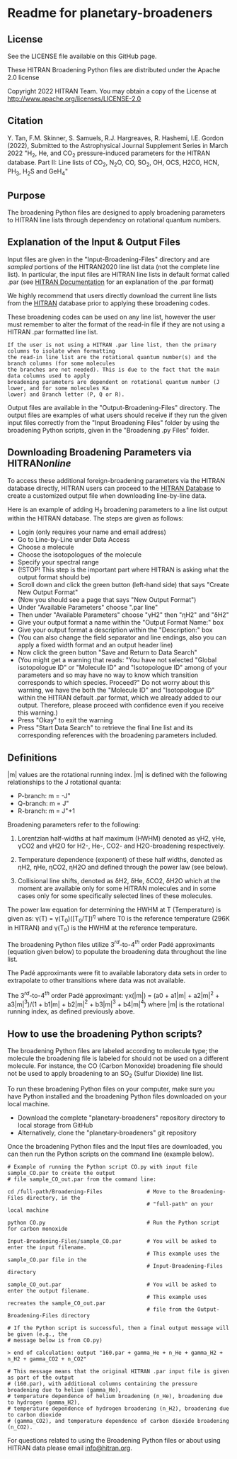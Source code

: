 # Readme for planetary-broadeners

## License

See the LICENSE file available on this GitHub page.

These HITRAN Broadening Python files are distributed under the Apache 2.0 license

Copyright 2022 HITRAN Team. You may obtain a copy of the License at http://www.apache.org/licenses/LICENSE-2.0


## Citation

Y. Tan, F.M. Skinner, S. Samuels, R.J. Hargreaves, R. Hashemi, I.E. Gordon (2022), Submitted to the Astrophysical Journal Supplement Series in March 2022
"H<sub>2</sub>, He, and CO<sub>2</sub> pressure-induced parameters for the HITRAN database. Part II: Line lists of CO<sub>2</sub>, N<sub>2</sub>O, CO, SO<sub>2</sub>, OH, OCS, H2CO, HCN, PH<sub>3</sub>, H<sub>2</sub>S and GeH<sub>4</sub>"


## Purpose

The broadening Python files are designed to apply broadening parameters to HITRAN line lists through dependency on rotational quantum numbers.


## Explanation of the Input & Output Files

Input files are given in the "Input-Broadening-Files" directory and are *sampled* portions of the HITRAN2020 line list data (not the complete line list).
In particular, the input files are HITRAN line lists in default format called .par (see [HITRAN Documentation](https://hitran.org/docs/definitions-and-units/) for an explanation of the .par format)

We highly recommend that users directly download the current line lists from the [HITRAN](https://hitran.org/) database prior to applying these broadening codes.

These broadening codes can be used on any line list, however the user must remember to alter the format of the read-in file if they are not using a HITRAN .par formatted line list.

	If the user is not using a HITRAN .par line list, then the primary columns to isolate when formatting 
	the read-in line list are the rotational quantum number(s) and the branch columns (for some molecules 
	the branches are not needed). This is due to the fact that the main data columns used to apply 
	broadening parameters are dependent on rotational quantum number (J lower, and for some molecules Ka 
    lower) and Branch letter (P, Q or R).

Output files are available in the "Output-Broadening-Files" directory. The output files are examples of what users should receive if they run the given input files correctly from the "Input Broadening Files" folder by using the broadening Python scripts, given in the "Broadening .py Files" folder.


## Downloading Broadening Parameters via HITRAN*online*

To access these additional foreign-broadening parameters via the HITRAN database directly, HITRAN users can proceed to the [HITRAN Database](https://hitran.org/) to create a customized output file when downloading line-by-line data.

Here is an example of adding H$_2$ broadening parameters to a line list output within the HITRAN database.
The steps are given as follows:

- Login (only requires your name and email address)
- Go to Line-by-Line under Data Access
- Choose a molecule
- Choose the isotopologues of the molecule
- Specify your spectral range
- (!STOP! This step is the important part where HITRAN is asking what the output format should be)
- Scroll down and click the green button (left-hand side) that says "Create New Output Format"
- (Now you should see a page that says "New Output Format")
- Under "Available Parameters" choose ".par line"
- Then under "Available Parameters" choose "γH2" then "ηH2" and "δH2"
- Give your output format a name within the "Output Format Name:" box
- Give your output format a description within the "Description:" box
- (You can also change the field separator and line endings, also you can apply a fixed width format and an output header line)
- Now click the green button "Save and Return to Data Search"
- (You might get a warning that reads: "You have not selected "Global isotopologue ID" or "Molecule ID" and "Isotopologue ID"  among of your parameters and so may have no way to know which transition corresponds to which species. Proceed?" Do not worry about this warning, we have the both the "Molecule ID" and "Isotopologue ID" within the HITRAN default .par format, which we already added to our output. Therefore, please proceed with confidence even if you receive this warning.)
- Press "Okay" to exit the warning
- Press "Start Data Search" to retrieve the final line list and its corresponding references with the broadening parameters included.


## Definitions

|m| values are the rotational running index. |m| is defined with the following relationships to the J rotational quanta:

- P-branch: m = -J"
- Q-branch: m = J"
- R-branch: m = J"+1

Broadening parameters refer to the following:

1. Lorentzian half-widths at half maximum (HWHM) denoted as γH2, γHe, γCO2 and γH2O for H2-, He-, CO2- and H2O-broadening respectively.
	
2. Temperature dependence (exponent) of these half widths, denoted as ηH2, ηHe, ηCO2, ηH2O and defined through the power law (see below).
	
3. Collisional line shifts, denoted as δH2, δHe, δCO2, δH2O which at the moment are available only for some HITRAN molecules and in some cases only for some specifically selected lines of these molecules. 

The power law equation for determining the HWHM at T (Temperature) is given as: γ(T) = γ(T$_0$)([T$_0$/T])$^η$ where T0 is the reference temperature (296K in HITRAN) and γ(T$_0$) is the HWHM at the reference temperature.

The broadening Python files utilize 3$^{rd}$-to-4$^{th}$ order Padé approximants (equation given below) to populate the broadening data throughout the line list.

The Padé approximants were fit to available laboratory data sets in order to extrapolate to other transitions where data was not available.

The 3$^{rd}$-to-4$^{th}$ order Padé approximant: γx(|m|) = (a0 + a1|m| + a2|m|$^2$ + a3|m|$^3$)/(1 + b1|m| + b2|m|$^2$ + b3|m|$^3$ + b4|m|$^4$) where |m| is the rotational running index, as defined previously above.


## How to use the broadening Python scripts?

The broadening Python files are labeled according to molecule type; the molecule the broadening file is labeled for should not be used on a different molecule.
For instance, the CO (Carbon Monoxide) broadening file should not be used to apply broadening to an SO$_2$ (Sulfur Dioxide) line list.

To run these broadening Python files on your computer, make sure you have Python installed and the broadening Python files downloaded on your local machine.

- Download the complete "planetary-broadeners" repository directory to local storage from GitHub
- Alternatively, clone the "planetary-broadeners" git repository
        
Once the broadening Python files and the Input files are downloaded, you can then run the Python scripts on the command line (example below).
```
# Example of running the Python script CO.py with input file sample_CO.par to create the output  
# file sample_CO_out.par from the command line:
	
cd /full-path/Broadening-Files              # Move to the Broadening-Files directory, in the
                                            # "full-path" on your local machine

python CO.py                                # Run the Python script for carbon monoxide

Input-Broadening-Files/sample_CO.par        # You will be asked to enter the input filename. 
                                            # This example uses the sample_CO.par file in the  
                                            # Input-Broadening-Files directory

sample_CO_out.par                           # You will be asked to enter the output filename. 
                                            # This example uses recreates the sample_CO_out.par   
                                            # file from the Output-Broadening-Files directory
							       
# If the Python script is successful, then a final output message will be given (e.g., the 
# message below is from CO.py)

> end of calculation: output "160.par + gamma_He + n_He + gamma_H2 + n_H2 + gamma_CO2 + n_CO2"

# This message means that the original HITRAN .par input file is given as part of the output 
# (160.par), with additional columns containing the pressure broadening due to helium (gamma_He), 
# temperature dependence of helium broadening (n_He), broadening due to hydrogen (gamma_H2), 
# temperature dependence of hydrogen broadening (n_H2), broadening due to carbon dioxide 
# (gamma_CO2), and temperature dependence of carbon dioxide broadening (n_CO2).
```
For questions related to using the Broadening Python files or about using HITRAN data please email info@hitran.org.



